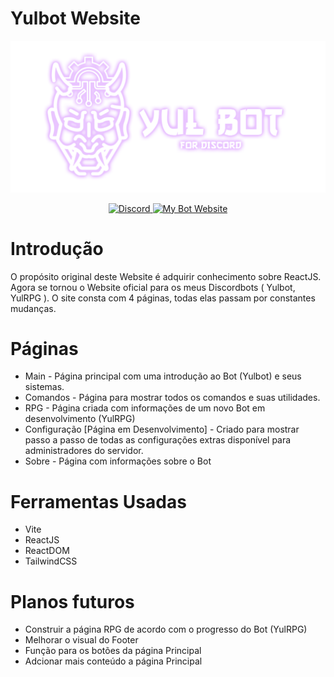 # Yulbot Website

<img src="image.png" alt="img">

<div>
  <p align="center">
    <a href="https://discord.gg/PV25tj6HTs">
        <img src="https://img.shields.io/static/v1?logo=discord&label=&message=Discord&color=36393f&style=flat-square" alt="Discord">
    </a>
    <a href="https://yulbot.vercel.app">
        <img src="https://img.shields.io/badge/YulBot-Website-EC3E85" alt="My Bot Website" />
    </a>
</div>

# Introdução

O propósito original deste Website é adquirir conhecimento sobre ReactJS. Agora se tornou o Website oficial para os meus Discordbots ( Yulbot, YulRPG ).
O site consta com 4 páginas, todas elas passam por constantes mudanças.

# Páginas

- Main - Página principal com uma introdução ao Bot (Yulbot) e seus sistemas.
- Comandos - Página para mostrar todos os comandos e suas utilidades.
- RPG - Página criada com informações de um novo Bot em desenvolvimento (YulRPG)
- Configuração [Página em Desenvolvimento] - Criado para mostrar passo a passo de todas as configurações extras disponível para administradores do servidor.
- Sobre - Página com informações sobre o Bot

# Ferramentas Usadas

- Vite
- ReactJS
- ReactDOM
- TailwindCSS

# Planos futuros

- Construir a página RPG de acordo com o progresso do Bot (YulRPG) 
- Melhorar o visual do Footer
- Função para os botões da página Principal
- Adcionar mais conteúdo a página Principal


